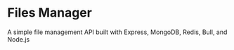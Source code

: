# Files Manager

A simple file management API built with Express, MongoDB, Redis, Bull, and Node.js
